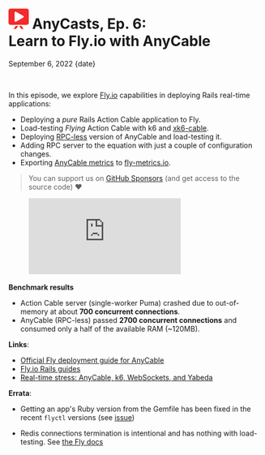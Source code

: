 # <img src="/public/images/demo.svg" class="blog--title-icon"> AnyCasts, Ep. 6:<br>Learn to Fly.io with AnyCable

September 6, 2022
{date}

<br/>

<div class="divider"></div>

In this episode, we explore [Fly.io][fly] capabilities in deploying Rails real-time applications:

- Deploying a _pure_ Rails Action Cable application to Fly.
- Load-testing _Flying_ Action Cable with k6 and [xk6-cable][].
- Deploying [RPC-less][rpc-less-post] version of AnyCable and load-testing it.
- Adding RPC server to the equation with just a couple of configuration changes.
- Exporting [AnyCable metrics][anycable-metrics] to [fly-metrics.io][fly-metrics].

> You can support us on [GitHub Sponsors][sponsors] (and get access to the source code) ❤️

<figure class="blog--figure">
  <iframe class="blog--youtube" src="https://youtube.com/embed/j9JqlbMAQKY" title="YouTube video player" frameborder="0" allow="accelerometer; autoplay; clipboard-write; encrypted-media; gyroscope; picture-in-picture" allowfullscreen></iframe>
</figure>

<div class="divider"></div>

**Benchmark results**

- Action Cable server (single-worker Puma) crashed due to out-of-memory at about **700 concurrent connections**.
- AnyCable (RPC-less) passed **2700 concurrent connections** and consumed only a half of the available RAM (~120MB).

**Links**:

- [Official Fly deployment guide for AnyCable](https://docs.anycable.io/deployment/fly)
- [Fly.io Rails guides][fly-rails]
- [Real-time stress: AnyCable, k6, WebSockets, and Yabeda][yabeda-post]

**Errata**:

- Getting an app's Ruby version from the Gemfile has been fixed in the recent `flyctl` versions (see [issue](https://github.com/superfly/flyctl/issues/1242))

- Redis connections termination is intentional and has nothing with load-testing. See [the Fly docs](https://fly.io/docs/rails/getting-started/#patching-action-cable-to-handle-redis-timeouts)

[fly]: https://fly.io
[pro]: https://anycable.io/#pro
[sponsors]: https://github.com/sponsors/anycable
[xk6-cable]: https://github.com/anycable/xk6-cable
[yabeda-post]: https://evilmartians.com/chronicles/real-time-stress-anycable-k6-websockets-and-yabeda?utm_source=anycable-web
[rpc-less-post]: /blog/jwt-identification-and-hot-streams/
[fly-metrics]: https://fly.io/docs/reference/metrics/
[anycable-metrics]: https://docs.anycable.io/anycable-go/instrumentation
[fly-rails]: https://fly.io/docs/rails/
